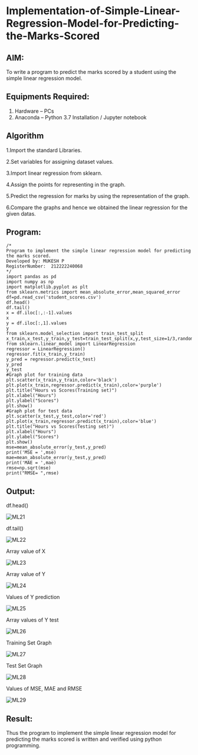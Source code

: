# Implementation-of-Simple-Linear-Regression-Model-for-Predicting-the-Marks-Scored

## AIM:
To write a program to predict the marks scored by a student using the simple linear regression model.

## Equipments Required:
1. Hardware – PCs
2. Anaconda – Python 3.7 Installation / Jupyter notebook

## Algorithm
1.Import the standard Libraries.

2.Set variables for assigning dataset values.

3.Import linear regression from sklearn.

4.Assign the points for representing in the graph. 

5.Predict the regression for marks by using the representation of the graph.

6.Compare the graphs and hence we obtained the linear regression for the given datas.

## Program:
```
/*
Program to implement the simple linear regression model for predicting the marks scored.
Developed by: MUKESH P
RegisterNumber:  212222240068
*/
import pandas as pd
import numpy as np
import matplotlib.pyplot as plt
from sklearn.metrics import mean_absolute_error,mean_squared_error
df=pd.read_csv('student_scores.csv')
df.head()
df.tail()
x = df.iloc[:,:-1].values
x
y = df.iloc[:,1].values
y
from sklearn.model_selection import train_test_split
x_train,x_test,y_train,y_test=train_test_split(x,y,test_size=1/3,random_state=0)
from sklearn.linear_model import LinearRegression
regressor = LinearRegression()
regressor.fit(x_train,y_train)
y_pred = regressor.predict(x_test)
y_pred
y_test
#Graph plot for training data
plt.scatter(x_train,y_train,color='black')
plt.plot(x_train,regressor.predict(x_train),color='purple')
plt.title("Hours vs Scores(Training set)")
plt.xlabel("Hours")
plt.ylabel("Scores")
plt.show()
#Graph plot for test data
plt.scatter(x_test,y_test,color='red')
plt.plot(x_train,regressor.predict(x_train),color='blue')
plt.title("Hours vs Scores(Testing set)")
plt.xlabel("Hours")
plt.ylabel("Scores")
plt.show()
mse=mean_absolute_error(y_test,y_pred)
print('MSE = ',mse)
mae=mean_absolute_error(y_test,y_pred)
print('MAE = ',mae)
rmse=np.sqrt(mse)
print("RMSE= ",rmse)
```

## Output:

df.head()

![ML21](https://github.com/MUKESHPARTHASARATHY/Implementation-of-Simple-Linear-Regression-Model-for-Predicting-the-Marks-Scored/assets/119393818/9647e6dd-b756-4c7c-9d2c-2495653fb7e1)

df.tail()

![ML22](https://github.com/MUKESHPARTHASARATHY/Implementation-of-Simple-Linear-Regression-Model-for-Predicting-the-Marks-Scored/assets/119393818/c0a59b09-060d-49c8-ba2f-f8b40e51d0f5)

Array value of X

![ML23](https://github.com/MUKESHPARTHASARATHY/Implementation-of-Simple-Linear-Regression-Model-for-Predicting-the-Marks-Scored/assets/119393818/aaaa787e-7ee5-45c6-9f33-d040965f1170)

Array value of Y

![ML24](https://github.com/MUKESHPARTHASARATHY/Implementation-of-Simple-Linear-Regression-Model-for-Predicting-the-Marks-Scored/assets/119393818/8df4bd73-81c0-4159-8440-e06420a149ef)

Values of Y prediction

![ML25](https://github.com/MUKESHPARTHASARATHY/Implementation-of-Simple-Linear-Regression-Model-for-Predicting-the-Marks-Scored/assets/119393818/5784ee5f-2362-4928-ba86-299ec5b9e723)

Array values of Y test

![ML26](https://github.com/MUKESHPARTHASARATHY/Implementation-of-Simple-Linear-Regression-Model-for-Predicting-the-Marks-Scored/assets/119393818/aa8fcdab-ec11-4e84-8ead-5ebd3c8e4a1e)

Training Set Graph

![ML27](https://github.com/MUKESHPARTHASARATHY/Implementation-of-Simple-Linear-Regression-Model-for-Predicting-the-Marks-Scored/assets/119393818/4a48a766-3400-4a59-99a8-f3c0dc8aa6e2)

Test Set Graph

![ML28](https://github.com/MUKESHPARTHASARATHY/Implementation-of-Simple-Linear-Regression-Model-for-Predicting-the-Marks-Scored/assets/119393818/16cdee19-331e-4daf-a740-3d40e7fcd68b)

Values of MSE, MAE and RMSE

![ML29](https://github.com/MUKESHPARTHASARATHY/Implementation-of-Simple-Linear-Regression-Model-for-Predicting-the-Marks-Scored/assets/119393818/a1ccf278-b3a8-4722-8b2d-34c2a905cfb6)


## Result:
Thus the program to implement the simple linear regression model for predicting the marks scored is written and verified using python programming.
